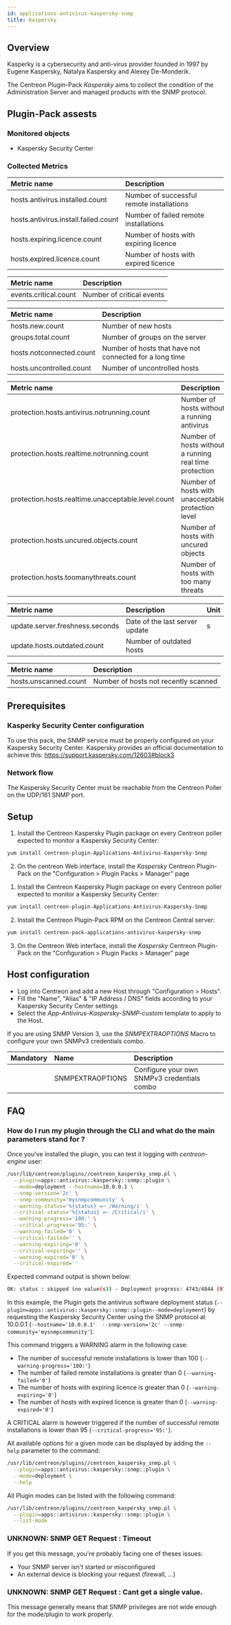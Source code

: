 ```yaml
---
id: applications-antivirus-kaspersky-snmp
title: Kaspersky
---
```


## Overview

Kasperky is a cybersecurity and anti-virus provider founded in 1997 by Eugene
Kaspersky, Natalya Kaspersky and Alexey De-Monderik.

The Centreon Plugin-Pack *Kaspersky* aims to collect the condition of the 
Administration Server and managed products with the SNMP protocol.

## Plugin-Pack assests

### Monitored objects

* Kaspersky Security Center

### Collected Metrics

<!--Deployment-->

| Metric name                          | Description                               |
|:-------------------------------------|:------------------------------------------|
| hosts.antivirus.installed.count      | Number of successful remote installations |
| hosts.antivirus.install.failed.count | Number of failed remote installations     |
| hosts.expiring.licence.count         | Number of hosts with expiring licence     |
| hosts.expired.licence.count          | Number of hosts with expired licence      |

<!--Events-->

| Metric name           | Description               |
|:----------------------|:--------------------------| 
| events.critical.count | Number of critical events |     

<!--Logical-Network-->

| Metric name              | Description                                             |
| :------------------------| :-------------------------------------------------------|
| hosts.new.count          | Number of new hosts                                     |
| groups.total.count       | Number of groups on the server                          |
| hosts.notconnected.count | Number of hosts that have not connected for a long time |
| hosts.uncontrolled.count | Number of uncontrolled hosts                            |

<!--Protection-->

| Metric name                                        | Description                                            |
|:---------------------------------------------------|:-------------------------------------------------------|
| protection.hosts.antivirus.notrunning.count        | Number of hosts without a running antivirus            |
| protection.hosts.realtime.notrunning.count         | Number of hosts without a running real time protection |
| protection.hosts.realtime.unacceptable.level.count | Number of hosts with unacceptable protection level     |
| protection.hosts.uncured.objects.count             | Number of hosts with uncured objects                   |
| protection.hosts.toomanythreats.count              | Number of hosts with too many threats                  |

<!--Updates-->

| Metric name                     | Description                    | Unit   |
|:--------------------------------|:-------------------------------|:------ |
| update.server.freshness.seconds | Date of the last server update | s      |
| update.hosts.outdated.count     | Number of outdated hosts       |        |

<!--Full-Scan-->

| Metric name           | Description                          |
|:----------------------|:-------------------------------------|
| hosts.unscanned.count | Number of hosts not recently scanned |

<!--END_DOCUSAURUS_CODE_TABS-->

## Prerequisites

### Kasperky Security Center configuration

To use this pack, the SNMP service must be properly configured on your 
Kaspersky Security Center. Kaspersky provides an official documentation
to achieve this: https://support.kaspersky.com/12603#block3

### Network flow

The Kaspersky Security Center must be reachable from the Centreon Poller on the 
UDP/161 SNMP port.

## Setup

<!--DOCUSAURUS_CODE_TABS-->

<!--Online IMP Licence & IT-100 Editions-->

1. Install the Centreon Kaspersky Plugin package on every Centreon poller expected to monitor a Kaspersky Security Center:

```bash
yum install centreon-plugin-Applications-Antivirus-Kaspersky-Snmp
```

2. On the centreon Web interface, install the *Kaspersky* Centreon Plugin-Pack on the "Configuration > Plugin Packs > Manager" page

<!--Offline IMP License-->

1. Install the Centreon Kaspersky Plugin package on every Centreon poller expected to monitor a Kaspersky Security Center:

```bash
yum install centreon-plugin-Applications-Antivirus-Kaspersky-Snmp
```

2. Install the Centreon Plugin-Pack RPM on the Centreon Central server:

```bash
yum install centreon-pack-applications-antivirus-kaspersky-snmp
```

3. On the Centreon Web interface, install the *Kaspersky* Centreon Plugin-Pack on the "Configuration > Plugin Packs > Manager" page

<!--END_DOCUSAURUS_CODE_TABS-->

## Host configuration

* Log into Centreon and add a new Host through "Configuration > Hosts".
* Fill the "Name", "Alias" & "IP Address / DNS" fields according to your Kaspersky Security Center settings
* Select the *App-Antivirus-Kaspersky-SNMP-custom* template to apply to the Host.

If you are using SNMP Version 3, use the *SNMPEXTRAOPTIONS* Macro to configure
your own SNMPv3 credentials combo.

| Mandatory | Name             | Description                                 |
|:----------|:-----------------|:--------------------------------------------|
|           | SNMPEXTRAOPTIONS | Configure your own SNMPv3 credentials combo |

## FAQ

### How do I run my plugin through the CLI and what do the main parameters stand for ?

Once you've installed the plugin, you can test it logging with *centreon-engine*
user:
 
```bash
/usr/lib/centreon/plugins//centreon_kaspersky_snmp.pl \
  --plugin=apps::antivirus::kaspersky::snmp::plugin \
  --mode=deployment --hostname=10.0.0.1 \
  --snmp-version='2c' \
  --snmp-community='mysnmpcommunity' \
  --warning-status='%{status} =~ /Warning/i' \
  --critical-status='%{status} =~ /Critical/i' \
  --warning-progress='100:' \
  --critical-progress='95:' \
  --warning-failed='0' \
  --critical-failed='' \
  --warning-expiring='0' \
  --critical-expiring='' \
  --warning-expired='0' \
  --critical-expired=''
```

Expected command output is shown below:

```bash
OK: status : skipped (no value(s)) - Deployment progress: 4743/4844 (97.91%) - 0 failed remote installation(s) - 0 host(s) with expiring licence - 0 host(s) with expired licence | 'progress'=4743;;;0;4844 'failed'=0;0:0;;0; 'expiring'=0;0:0;;0; 'expired'=0;0:0;;0;
```

In this example, the Plugin gets the antivirus software deployment status 
(```--plugin=apps::antivirus::kaspersky::snmp::plugin--mode=deployment```) by 
requesting the Kaspersky Security Center using the SNMP protocol at 10.0.0.1
(```--hostname='10.0.0.1'  --snmp-version='2c' --snmp-community='mysnmpcommunity'```).

This command triggers a WARNING alarm in the following case:

* The number of successful remote installations is lower than 100 (```--warning-progress='100:'```)
* The number of failed remote installations is greater than 0 (```--warning-failed='0'```)
* The number of hosts with expiring licence is greater than 0 (```--warning-expiring='0'```)
* The number of hosts with expired licence is greater than 0 (```--warning-expired='0'```)

A CRITICAL alarm is however triggered if the number of successful remote 
installations is lower than 95 (```--critical-progress='95:'```).

All available options for a given mode can be displayed by adding the 
```--help``` parameter to the command:

```bash
/usr/lib/centreon/plugins//centreon_kaspersky_snmp.pl \
  --plugin=apps::antivirus::kaspersky::snmp::plugin \
  --mode=deployment \
  --help
```

All Plugin modes can be listed with the following command:

```bash
/usr/lib/centreon/plugins//centreon_kaspersky_snmp.pl \
  --plugin=apps::antivirus::kaspersky::snmp::plugin \
  --list-mode
```

### UNKNOWN: SNMP GET Request : Timeout

If you get this message, you're probably facing one of theses issues:

* Your SNMP server isn't started or misconfigured
* An external device is blocking your request (firewall, ...)

### UNKNOWN: SNMP GET Request : Cant get a single value.

This message generally means that SNMP privileges are not wide enough for the
mode/plugin to work properly.
